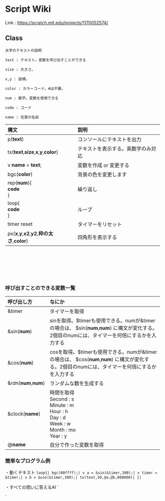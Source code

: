 # Script Wiki

Link : https://scratch.mit.edu/projects/1170052574/

## Class

`太字のテキストの説明`

`text : テキスト。変数を呼び出すことができる`

`size : 大きさ。`

`x,y : 座標。`

`color : カラーコード。#は不要。`

`num : 数字。変数を使用できる`

`code : コード`

`name : 任意の名前`


| 構文 | 説明 |
|:-----------|:------------|
| p(__text__) | コンソールにテキストを出力 |
| tx(__text__,__size__,__x__,__y__,__color__) | テキストを表示する。英数字のみ対応 |
| v __name__ = __text__; | 変数を作成 or 変更する |
| bgc(__color__) | 背景の色を変更します |
| rep(__num__){<br>__code__<br>} | 繰り返し |
| loop{<br>__code__<br>} | ループ |
| timer reset | タイマーをリセット |
| px(__x__,__y__,__x2__,__y2__,__枠の太さ__,__color__) | 四角形を表示する |

<br><br><br><br><br>
### 呼び出すことのできる変数一覧
| 呼び出し方 | なにか |
|:-----------|:------------|
| &timer | タイマーを取得 |
| &sin(__num__) | sinを取得。$timerも使用できる。numが&timerの場合は、 $sin(__num__,__num__) に構文が変化する。2個目のnumには、タイマーを何倍にするかを入力する |
| &cos(__num__) | cosを取得。$timerも使用できる。numが&timerの場合は、 $cos(__num__,__num__) に構文が変化する。2個目のnumには、タイマーを何倍にするかを入力する |
| &rdn(__num__,__num__) | ランダムな数を生成する |
| &clock(__name__)| 時間を取得 <br> Second : s <br> Minute : m <br> Hour : h <br> Day : d <br> Week : w <br> Month : mo <br> Year : y |
| @__name__ | 自分で作った変数を取得 |


### 簡単なプログラム例

・動くテキスト
`
loop{|
bgc(00ffff);|
v a = &sin(&timer,300);|
v timer = &timer;|
v b = &cos(&timer,300);|
tx(text,50,@a,@b,000000)|
}|
`

・すべての問いに答えるAI
`

`
